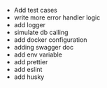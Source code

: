- Add test cases
- write more error handler logic
- add logger
- simulate db calling
- add docker configuration
- adding swagger doc
- add env variable
- add prettier
- add eslint
- add husky
